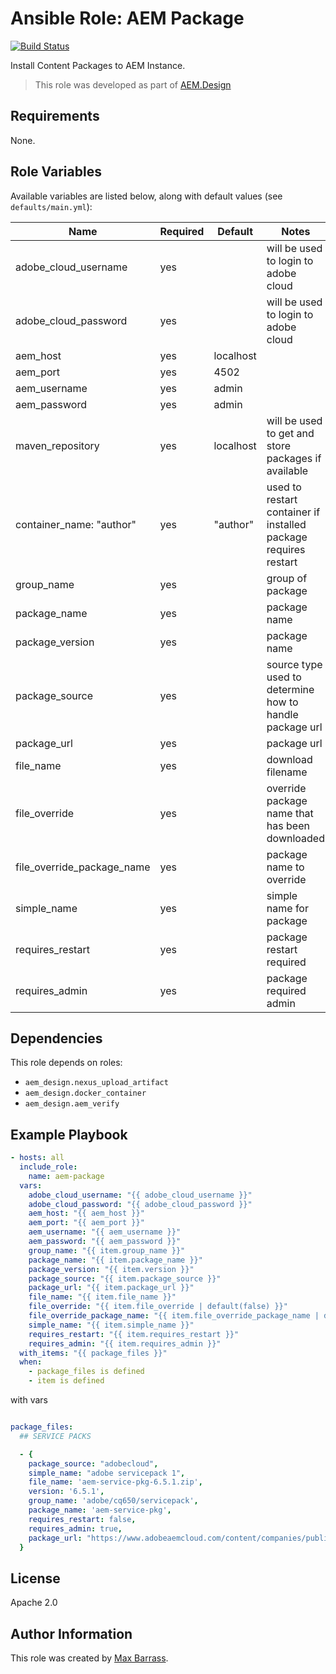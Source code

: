 # Ansible Role: AEM Package

[![Build Status](https://travis-ci.org/aem-design/ansible-role-aem-package.svg?branch=master)](https://travis-ci.org/aem-design/ansible-role-aem-package)

Install Content Packages to AEM Instance.
> This role was developed as part of
> [AEM.Design](http://aem.design/)

## Requirements

None.

## Role Variables

Available variables are listed below, along with default values (see `defaults/main.yml`):

| Name                       	| Required 	| Default   	| Notes                                                   	|
|----------------------------	|----------	|-----------	|---------------------------------------------------------	|
| adobe_cloud_username       	| yes      	|           	| will be used to login to adobe cloud                    	|
| adobe_cloud_password      	| yes      	|           	| will be used to login to adobe cloud                    	|
| aem_host                   	| yes      	| localhost 	|                                                         	|
| aem_port                   	| yes      	| 4502      	|                                                         	|
| aem_username               	| yes      	| admin     	|                                                         	|
| aem_password               	| yes      	| admin     	|                                                         	|
| maven_repository           	| yes      	| localhost    	| will be used to get and store packages if available     	|
| container_name: "author"      | yes      	| "author"      | used to restart container if installed package requires restart|
| group_name                 	| yes      	|           	| group of package                                        	|
| package_name               	| yes      	|           	| package name                                            	|
| package_version            	| yes      	|           	| package name                                            	|
| package_source             	| yes      	|           	| source type used to determine how to handle package url 	|
| package_url                	| yes      	|           	| package url                                             	|
| file_name                  	| yes      	|           	| download filename                                       	|
| file_override              	| yes      	|           	| override package name that has been downloaded          	|
| file_override_package_name 	| yes      	|           	| package name to override                                	|
| simple_name                	| yes      	|           	| simple name for package                                 	|
| requires_restart           	| yes      	|           	| package restart required                                	|
| requires_admin             	| yes      	|           	| package required admin                                  	|

## Dependencies

This role depends on roles:
 
- `aem_design.nexus_upload_artifact`
- `aem_design.docker_container`
- `aem_design.aem_verify`

## Example Playbook

```yaml
- hosts: all
  include_role:
    name: aem-package
  vars:
    adobe_cloud_username: "{{ adobe_cloud_username }}"
    adobe_cloud_password: "{{ adobe_cloud_password }}"
    aem_host: "{{ aem_host }}"
    aem_port: "{{ aem_port }}"
    aem_username: "{{ aem_username }}"
    aem_password: "{{ aem_password }}"
    group_name: "{{ item.group_name }}"
    package_name: "{{ item.package_name }}"
    package_version: "{{ item.version }}"
    package_source: "{{ item.package_source }}"
    package_url: "{{ item.package_url }}"
    file_name: "{{ item.file_name }}"
    file_override: "{{ item.file_override | default(false) }}"
    file_override_package_name: "{{ item.file_override_package_name | default('') }}"
    simple_name: "{{ item.simple_name }}"
    requires_restart: "{{ item.requires_restart }}"
    requires_admin: "{{ item.requires_admin }}"
  with_items: "{{ package_files }}"
  when:
    - package_files is defined
    - item is defined
```

with vars

```yaml

package_files:
  ## SERVICE PACKS

  - {
    package_source: "adobecloud",
    simple_name: "adobe servicepack 1",
    file_name: 'aem-service-pkg-6.5.1.zip',
    version: '6.5.1',
    group_name: 'adobe/cq650/servicepack',
    package_name: 'aem-service-pkg',
    requires_restart: false,
    requires_admin: true,
    package_url: "https://www.adobeaemcloud.com/content/companies/public/adobe/packages/cq650/servicepack/AEM-6.5.1.0/jcr%3acontent/package/file.res/AEM-6.5.1.0-6.5.1.zip"
  }


```

## License

Apache 2.0

## Author Information

This role was created by [Max Barrass](https://aem.design/).